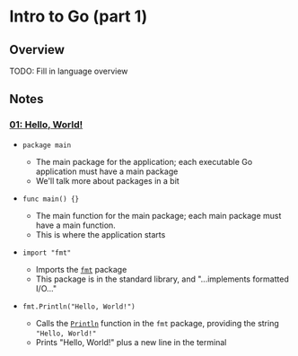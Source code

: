 # Intro to Go (part 1)

## Overview

TODO: Fill in language overview

## Notes

### [01: Hello, World!](code/01/main.go)

- `package main`
  - The main package for the application; each executable Go application must have a main package
  - We'll talk more about packages in a bit

- `func main() {}`
  - The main function for the main package; each main package must have a main function.
  - This is where the application starts

- `import "fmt"`
  - Imports the [`fmt`](https://golang.org/pkg/fmt/) package
  - This package is in the standard library, and "...implements formatted I/O..."

- `fmt.Println("Hello, World!")`
  - Calls the [`Println`](https://golang.org/pkg/fmt/#Println) function in the `fmt` package, providing the string `"Hello, World!"`
  - Prints "Hello, World!" plus a new line in the terminal
